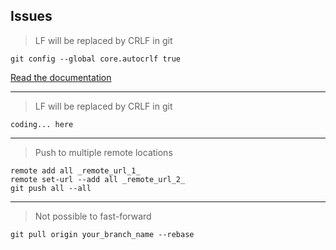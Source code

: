 ## Issues

> LF will be replaced by CRLF in git

```
git config --global core.autocrlf true
```

[Read the documentation](https://git-scm.com/book/en/v2/Customizing-Git-Git-Configuration#Formatting-and-Whitespace)

------

> LF will be replaced by CRLF in git

```
coding... here
```

------

> Push to multiple remote locations

```
remote add all _remote_url_1_
remote set-url --add all _remote_url_2_
git push all --all
```

------

> Not possible to fast-forward

```
git pull origin your_branch_name --rebase
```
